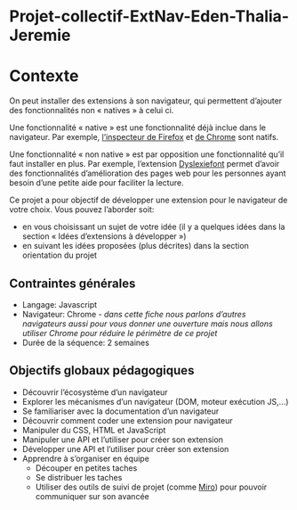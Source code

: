 # Projet-collectif-ExtNav-Eden-Thalia-Jeremie

# Contexte

On peut installer des extensions à son navigateur, qui permettent d’ajouter des fonctionnalités non « natives » à celui ci.

Une fonctionnalité « native » est une fonctionnalité déjà inclue dans le navigateur. Par exemple, [l’inspecteur de Firefox](https://developer.mozilla.org/fr/docs/Learn/Common_questions/What_are_browser_developer_tools) et [de Chrome](https://developer.chrome.com/docs/devtools/overview/) sont natifs.

Une fonctionnalité « non native » est par opposition une fonctionnalité qu’il faut installer en plus. Par exemple, l’extension [Dyslexiefont](https://www.dyslexiefont.com/) permet d’avoir des fonctionnalités d’amélioration des pages web pour les personnes ayant besoin d’une petite aide pour faciliter la lecture.

Ce projet a pour objectif de développer une extension pour le navigateur de votre choix. Vous pouvez l’aborder soit:

- en vous choisissant un sujet de votre idée (il y a quelques idées dans la section « Idées d’extensions à développer »)
- en suivant les idées proposées (plus décrites) dans la section orientation du projet

## **Contraintes générales**

- Langage: Javascript
- Navigateur: Chrome - *dans cette fiche nous parlons d’autres navigateurs aussi pour vous donner une ouverture mais nous allons utiliser Chrome pour réduire le périmètre de ce projet*
- Durée de la séquence: 2 semaines

## **Objectifs globaux pédagogiques**

- Découvrir l’écosystème d’un navigateur
- Explorer les mécanismes d’un navigateur (DOM, moteur exécution JS,...)
- Se familiariser avec la documentation d’un navigateur
- Découvrir comment coder une extension pour navigateur
- Manipuler du CSS, HTML et JavaScript
- Manipuler une API et l’utiliser pour créer son extension
- Développer une API et l’utiliser pour créer son extension
- Apprendre à s’organiser en équipe
    - Découper en petites taches
    - Se distribuer les taches
    - Utiliser des outils de suivi de projet (comme [Miro](https://miro.com/)) pour pouvoir communiquer sur son avancée
